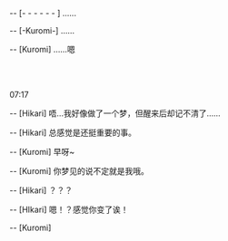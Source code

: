 -- [- - - - - - ] ......

-- [-Kuromi-] ……

-- [Kuromi] ……嗯

<br/> </br>

07:17

-- [Hikari] 唔…我好像做了一个梦，但醒来后却记不清了……

-- [Hikari] 总感觉是还挺重要的事。

-- [Kuromi] 早呀~

-- [Kuromi] 你梦见的说不定就是我哦。

-- [Hikari] ？？？

-- [HIkari] 嗯！？感觉你变了诶！

-- [Kuromi] 
